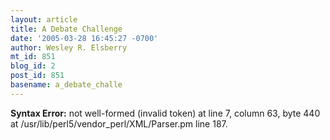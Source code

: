 ```yaml
---
layout: article
title: A Debate Challenge
date: '2005-03-28 16:45:27 -0700'
author: Wesley R. Elsberry
mt_id: 851
blog_id: 2
post_id: 851
basename: a_debate_challe
---
```

<p><strong>Syntax Error:</strong> 
not well-formed (invalid token) at line 7, column 63, byte 440 at /usr/lib/perl5/vendor_perl/XML/Parser.pm line 187.
</p>
